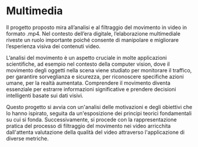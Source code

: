 # Multimedia
Il progetto proposto mira all’analisi e al filtraggio del movimento in video in formato .mp4. 
Nel contesto dell’era digitale, l’elaborazione multimediale riveste un ruolo importante poiché consente di manipolare e migliorare l’esperienza visiva dei contenuti video.

L’analisi del movimento è un aspetto cruciale in molte applicazioni scientifiche, ad esempio nel contesto della computer vision, dove il movimento degli oggetti nella scena viene studiato per monitorare il traffico, per garantire sorveglianza e sicurezza, per riconoscere specifiche azioni umane, per la realtà aumentata. Comprendere il movimento diventa essenziale per estrarre informazioni significative e prendere decisioni intelligenti basate sui dati visivi.

Questo progetto si avvia con un'analisi delle motivazioni e degli obiettivi che lo hanno ispirato, seguita da un'esposizione dei principi teorici fondamentali su cui si fonda. Successivamente, si procede con la rappresentazione pratica del processo di filtraggio del movimento nei video arricchita dall'attenta valutazione della qualità del video attraverso l'applicazione di diverse metriche.
